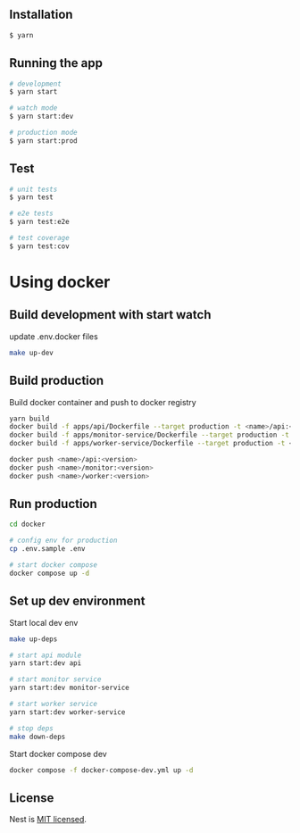## Installation

```bash
$ yarn
```

## Running the app

```bash
# development
$ yarn start

# watch mode
$ yarn start:dev

# production mode
$ yarn start:prod
```

## Test

```bash
# unit tests
$ yarn test

# e2e tests
$ yarn test:e2e

# test coverage
$ yarn test:cov
```

# Using docker
## Build development with start watch
update .env.docker files
```bash
make up-dev
```

## Build production
Build docker container and push to docker registry
```bash
yarn build
docker build -f apps/api/Dockerfile --target production -t <name>/api:<version> .
docker build -f apps/monitor-service/Dockerfile --target production -t <name>/monitor:<version> .
docker build -f apps/worker-service/Dockerfile --target production -t <name>/worker:<version> .

docker push <name>/api:<version>
docker push <name>/monitor:<version>
docker push <name>/worker:<version>
```
## Run production
```bash
cd docker

# config env for production
cp .env.sample .env

# start docker compose
docker compose up -d
```

## Set up dev environment
Start local dev env
```bash
make up-deps

# start api module
yarn start:dev api

# start monitor service
yarn start:dev monitor-service

# start worker service
yarn start:dev worker-service

# stop deps
make down-deps
```
Start docker compose dev
```bash
docker compose -f docker-compose-dev.yml up -d
```

## License

Nest is [MIT licensed](LICENSE).